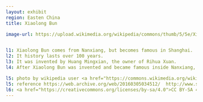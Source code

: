 ```yaml
---
layout: exhibit
region: Easten China
title: Xiaolong Bun

image-url: https://upload.wikimedia.org/wikipedia/commons/thumb/5/5e/Xiaolongbao_Shanghai.jpg/1024px-Xiaolongbao_Shanghai.jpg


l1: Xiaolong Bun comes from Nanxiang, but becomes famous in Shanghai.
l2: It history lasts over 100 years.
l3: It was invented by Huang Mingxian, the owner of Rihua Xuan.
l4: After Xiaolong Bun was invented and became famous inside Nanxiang, people from Nanxiang but living in Shanghai hired cooks from Nanxiang, and made it famous around China.

l5: photo by wikipedia user <a href="https://commons.wikimedia.org/wiki/File:Xiaolongbao_Shanghai.jpg">Robigasp</a>
l5: reference https://web.archive.org/web/20160305034512/  http://www.shtong.gov.cn/newsite/node2/node71994/node72081/node72092/node72132/userobject1ai77617.html
l6: <a href="https://creativecommons.org/licenses/by-sa/4.0">CC BY-SA 4.0</a>
---
```

